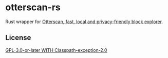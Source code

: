 # otterscan-rs
Rust wrapper for [Otterscan, fast, local and privacy-friendly block explorer](https://github.com/wmitsuda/otterscan).

## License
[GPL-3.0-or-later WITH Classpath-exception-2.0](./LICENSE)
